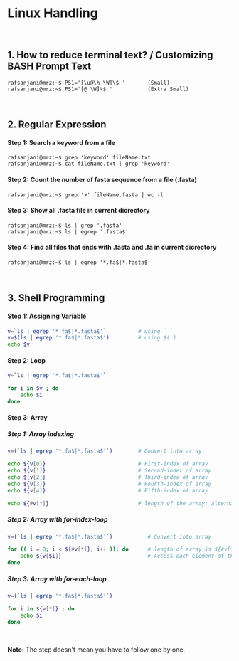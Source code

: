# Linux Handling

&nbsp;

## 1. How to reduce terminal text? / Customizing BASH Prompt Text
```console
rafsanjani@mrz:~$ PS1='[\u@\h \W]\$ '       (Small)
rafsanjani@mrz:~$ PS1='[@ \W]\$ '           (Extra Small)
```
&nbsp;

## 2. Regular Expression
#### Step 1: Search a keyword from a file
```console
rafsanjani@mrz:~$ grep 'keyword' fileName.txt
rafsanjani@mrz:~$ cat fileName.txt | grep 'keyword'
```

#### Step 2: Count the number of fasta sequence from a file (.fasta)
```console
rafsanjani@mrz:~$ grep '>' fileName.fasta | wc -l
```

#### Step 3: Show all .fasta file in current dicrectory
```console
rafsanjani@mrz:~$ ls | grep '.fasta'
rafsanjani@mrz:~$ ls | egrep '.fasta$'
```

#### Step 4: Find all files that ends with .fasta and .fa in current dicrectory
```console
rafsanjani@mrz:~$ ls | egrep '*.fa$|*.fasta$'
```

&nbsp;

## 3. Shell Programming

#### Step 1: Assigning Variable
```sh
v=`ls | egrep '*.fa$|*.fasta$'`          # using ` `
v=$(ls | egrep '*.fa$|*.fasta$')         # using $( )
echo $v
```

#### Step 2: Loop
```sh
v=`ls | egrep '*.fa$|*.fasta$'`

for i in $v ; do
    echo $i
done
```

#### Step 3: Array

##### Step 1: Array indexing
```sh
v=(`ls | egrep '*.fa$|*.fasta$'`)        # Convert into array 

echo ${v[0]}                             # First-index of array
echo ${v[1]}                             # Second-index of array
echo ${v[2]}                             # Third-index of array
echo ${v[3]}                             # Fourth-index of array
echo ${v[4]}                             # Fifth-index of array

echo ${#v[*]}                            # length of the array; alternatively ${#v[@]} 
```

##### Step 2: Array with for-index-loop
```sh
v=(`ls | egrep '*.fa$|*.fasta$'`)           # Convert into array

for (( i = 0; i < ${#v[*]}; i++ )); do      # length of array is ${#v[*]} or ${#v[@]} 
    echo ${v[$i]}                           # Access each element of the array
done
```

##### Step 3: Array with for-each-loop
```sh
v=(`ls | egrep '*.fa$|*.fasta$'`)

for i in ${v[*]} ; do
    echo $i
done
```


&nbsp;
&nbsp;

**Note:** The step doesn't mean you have to follow one by one.
